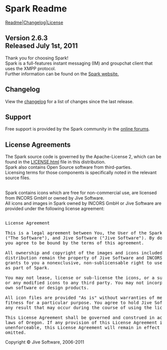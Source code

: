 <!DOCTYPE HTML PUBLIC "-//W3C//DTD HTML 4.0 Transitional//EN">

<html>
<head>
<title>Spark Changelog</title>
<style type="text/css">
</style>
</head>
<body>

<div id="pageContainer">

<div id="pageHeader">
    <h1>Spark Readme</h1>
</div>
<div class="navigation">
    <a href="README.html">Readme</a>|<a href="changelog.html">Changelog</a>|<a href="LICENSE.html">License</a>
</div>

<div id="pageBody">
<h2>Version 2.6.3 <br/>Released July 1st, 2011</h2>

Thank you for choosing Spark!</br>
Spark is a full-features instant messaging (IM) and groupchat client that uses the XMPP protocol.</br>
Further information can be found on the <a href="http://www.igniterealtime.org/projects/spark">Spark website.</a></br>

<h2>Changelog</h2>
View the <a href="changelog.html">changelog</a> for a list of changes since the last release. 

<h2>Support</h2>
Free support is provided by the Spark community in the <a href="http://www.igniterealtime.org/forum/forum.jspa?forumID=49">online forums</a>.

<h2>License Agreements</h2>
The Spark source code is governed by the Apache-License 2, which can be found in the <a href="LICENSE.html">LICENSE.html</a> file in this distribution.<br/>
Spark also contains Open Source software from third-parties. <br/>
Licensing terms for those components is specifically noted in the relevant source files.<br/> <br/>


Spark contains icons which are free for non-commercial use,
are licensed from INCORS GmbH or owned by Jive Software.<br/>
All icons and images in Spark owned by INCORS GmbH or Jive Software are provided under the following license agreement:<br/>

<PRE STYLE="font-family:monospace;"><span><o:p>&nbsp;</o:p></span> 
<span>License Agreement<o:p></o:p></span>
<span><o:p>&nbsp;</o:p></span>
<span>This is a legal agreement between You, the User of the Spark application<o:p></o:p></span>
<span>(&quot;The Software&quot;), and Jive Software (&quot;Jive Software&quot;). By downloading the Software,<o:p></o:p></span>
<span>you agree to be bound by the terms of this agreement.<o:p></o:p></span>
<span><o:p>&nbsp;</o:p></span>
<span>All ownership and copyright of the images and icons included in the Software<o:p></o:p></span>
<span>distribution remain the property of Jive Software and INCORS GmbH. Jive Software<o:p></o:p></span>
<span>grants to you a nonexclusive, non-sublicensable right to use the icons royalty-free<o:p></o:p></span>
<span>as part of Spark.<o:p></o:p></span>
<span><o:p>&nbsp;</o:p></span>
<span>You may not lease, license or sub-license the icons, or a subset of the icons,<o:p></o:p></span>
<span>or any modified icons to any third party. You may not incorporate them into your<o:p></o:p></span>
<span>own software or design products.<o:p></o:p></span>
<span><o:p>&nbsp;</o:p></span>
<span>All icon files are provided &quot;As is&quot; without warranties of merchantability and<o:p></o:p></span>
<span>fitness for a particular purpose. You agree to hold Jive Software harmless for<o:p></o:p></span>
<span>any result that may occur during the course of using the licensed icons.<o:p></o:p></span>
<span><o:p>&nbsp;</o:p></span>
<span>This License Agreement shall be governed and construed in accordance with the<o:p></o:p></span>
<span>laws of <st1:place w:st="on"><st1:State w:st="on">Oregon</st1:State></st1:place>. If any provision of this License Agreement is held to be<o:p></o:p></span>
<span>unenforceable, this License Agreement will remain in effect with the provision<o:p></o:p></span>
<span>omitted.</span>      </pre>
<div class="footer">
    Copyright &copy; Jive Software, 2006-2011
</div>
